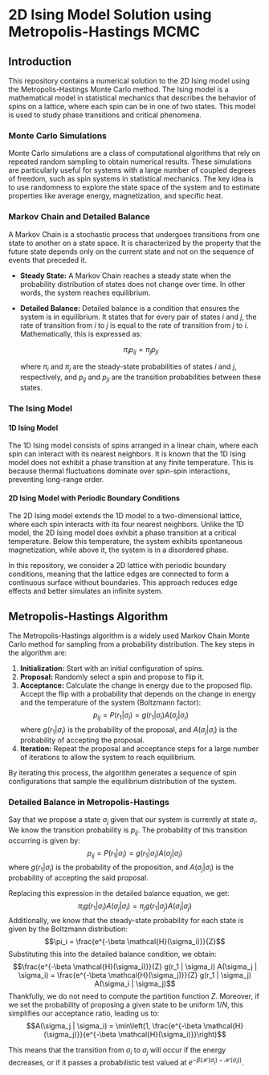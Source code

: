 # 2D Ising Model Solution using Metropolis-Hastings MCMC

## Introduction

This repository contains a numerical solution to the 2D Ising model using the Metropolis-Hastings Monte Carlo method. The Ising model is a mathematical model in statistical mechanics that describes the behavior of spins on a lattice, where each spin can be in one of two states. This model is used to study phase transitions and critical phenomena.

### Monte Carlo Simulations

Monte Carlo simulations are a class of computational algorithms that rely on repeated random sampling to obtain numerical results. These simulations are particularly useful for systems with a large number of coupled degrees of freedom, such as spin systems in statistical mechanics. The key idea is to use randomness to explore the state space of the system and to estimate properties like average energy, magnetization, and specific heat.

### Markov Chain and Detailed Balance

A Markov Chain is a stochastic process that undergoes transitions from one state to another on a state space. It is characterized by the property that the future state depends only on the current state and not on the sequence of events that preceded it.

- **Steady State:** A Markov Chain reaches a steady state when the probability distribution of states does not change over time. In other words, the system reaches equilibrium.
  
- **Detailed Balance:** Detailed balance is a condition that ensures the system is in equilibrium. It states that for every pair of states $i$ and $j$, the rate of transition from $i$ to $j$ is equal to the rate of transition from $j$ to $i$. Mathematically, this is expressed as:

  $$\pi_i p_{ij} = \pi_j p_{ji}$$
  
  where $\pi_i$ and $\pi_j$ are the steady-state probabilities of states $i$ and $j$, respectively, and $p_{ij}$ and $p_{ji}$ are the transition probabilities between these states.

### The Ising Model

#### 1D Ising Model

The 1D Ising model consists of spins arranged in a linear chain, where each spin can interact with its nearest neighbors. It is known that the 1D Ising model does not exhibit a phase transition at any finite temperature. This is because thermal fluctuations dominate over spin-spin interactions, preventing long-range order.

#### 2D Ising Model with Periodic Boundary Conditions

The 2D Ising model extends the 1D model to a two-dimensional lattice, where each spin interacts with its four nearest neighbors. Unlike the 1D model, the 2D Ising model does exhibit a phase transition at a critical temperature. Below this temperature, the system exhibits spontaneous magnetization, while above it, the system is in a disordered phase.

In this repository, we consider a 2D lattice with periodic boundary conditions, meaning that the lattice edges are connected to form a continuous surface without boundaries. This approach reduces edge effects and better simulates an infinite system.

## Metropolis-Hastings Algorithm

The Metropolis-Hastings algorithm is a widely used Markov Chain Monte Carlo method for sampling from a probability distribution. The key steps in the algorithm are:

1. **Initialization:** Start with an initial configuration of spins.
2. **Proposal:** Randomly select a spin and propose to flip it.
3. **Acceptance:** Calculate the change in energy due to the proposed flip. Accept the flip with a probability that depends on the change in energy and the temperature of the system (Boltzmann factor):
   $$p_{ij} = P(r_1 | \sigma_i) = g(r_1 | \sigma_i) A(\sigma_j | \sigma_i)$$
   where $g(r_1 | \sigma_i)$ is the probability of the proposal, and $A(\sigma_j | \sigma_i)$ is the probability of accepting the proposal.
5. **Iteration:** Repeat the proposal and acceptance steps for a large number of iterations to allow the system to reach equilibrium.

By iterating this process, the algorithm generates a sequence of spin configurations that sample the equilibrium distribution of the system.

### Detailed Balance in Metropolis-Hastings

Say that we propose a state $\sigma_j$ given that our system is currently at state $\sigma_i$. We know the transition probability is $p_{ij}$. The probability of this transition occurring is given by:
$$p_{ij} = P(r_1 | \sigma_i) = g(r_1 | \sigma_i) A(\sigma_j | \sigma_i)$$
where $g(r_1 | \sigma_i)$ is the probability of the proposition, and $A(\sigma_j | \sigma_i)$ is the probability of accepting the said proposal.

Replacing this expression in the detailed balance equation, we get:
$$\pi_i g(r_1 | \sigma_i) A(\sigma_j | \sigma_i) = \pi_j g(r_1 | \sigma_j) A(\sigma_i | \sigma_j)$$
Additionally, we know that the steady-state probability for each state is given by the Boltzmann distribution:
$$\pi_i = \frac{e^{-\beta \mathcal{H}(\sigma_i)}}{Z}$$
Substituting this into the detailed balance condition, we obtain:
$$\frac{e^{-\beta \mathcal{H}(\sigma_i)}}{Z} g(r_1 | \sigma_i) A(\sigma_j | \sigma_i) = \frac{e^{-\beta \mathcal{H}(\sigma_j)}}{Z} g(r_1 | \sigma_j) A(\sigma_i | \sigma_j)$$
Thankfully, we do not need to compute the partition function $Z$. Moreover, if we set the probability of proposing a given state to be uniform $1/N$, this simplifies our acceptance ratio, leading us to:
$$A(\sigma_j | \sigma_i) = \min\left(1, \frac{e^{-\beta \mathcal{H}(\sigma_j)}}{e^{-\beta \mathcal{H}(\sigma_i)}}\right)$$

This means that the transition from $\sigma_i$ to $\sigma_j$ will occur if the energy decreases, or if it passes a probabilistic test valued at $e^{-\beta (\mathcal{H}(\sigma_j) - \mathcal{H}(\sigma_i))}$.
